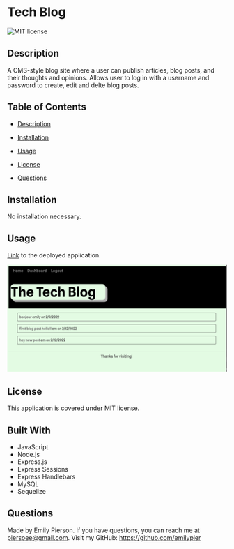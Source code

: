 
# Tech Blog
![MIT license](https://img.shields.io/badge/license-MIT-yellow)

## Description 
A CMS-style blog site where a user can publish articles, blog posts, and their thoughts and opinions. Allows user to log in with a username and password to create, edit and delte blog posts.

## Table of Contents 

* [Description](#description)

* [Installation](#installation)

* [Usage](#usage)

* [License](#license)

* [Questions](#questions)

## Installation
No installation necessary.

## Usage

[Link](https://lit-hamlet-16524.herokuapp.com/) to the deployed application.

![Image of blog in action.](/public/assets/tech-blog.png)

## License
This application is covered under MIT license.

## Built With
* JavaScript
* Node.js
* Express.js
* Express Sessions
* Express Handlebars
* MySQL
* Sequelize

## Questions
Made by Emily Pierson.
If you have questions, you can reach me at piersoee@gmail.com. 
Visit my GitHub: https://github.com/emilypier